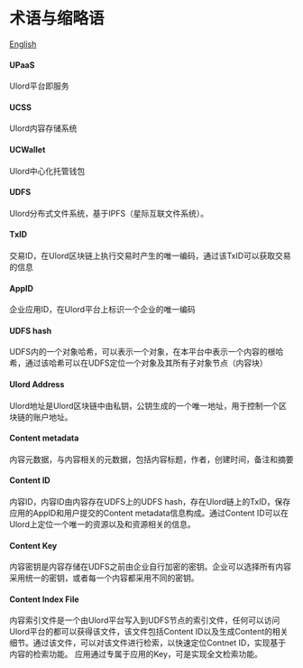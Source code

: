 # 术语与缩略语
[English](./vocabulary.md)
#### UPaaS
Ulord平台即服务

#### UCSS
Ulord内容存储系统

#### UCWallet
Ulord中心化托管钱包

#### UDFS
Ulord分布式文件系统，基于IPFS（星际互联文件系统）。

#### TxID
交易ID，在Ulord区块链上执行交易时产生的唯一编码，通过该TxID可以获取交易的信息

#### AppID
企业应用ID，在Ulord平台上标识一个企业的唯一编码

#### UDFS hash
UDFS内的一个对象哈希，可以表示一个对象，在本平台中表示一个内容的根哈希，通过该哈希可以在UDFS定位一个对象及其所有子对象节点（内容块）

#### Ulord Address
Ulord地址是Ulord区块链中由私钥，公钥生成的一个唯一地址，用于控制一个区块链的账户地址。

#### Content metadata 
内容元数据，与内容相关的元数据，包括内容标题，作者，创建时间，备注和摘要 

#### Content ID
内容ID，内容ID由内容存在UDFS上的UDFS hash，存在Ulord链上的TxID，保存应用的AppID和用户提交的Content metadata信息构成。通过Content ID可以在Ulord上定位一个唯一的资源以及和资源相关的信息。

#### Content Key
内容密钥是内容存储在UDFS之前由企业自行加密的密钥。企业可以选择所有内容采用统一的密钥，或者每一个内容都采用不同的密钥。

#### Content Index File
内容索引文件是一个由Ulord平台写入到UDFS节点的索引文件，任何可以访问Ulord平台的都可以获得该文件，该文件包括Content ID以及生成Content的相关细节。通过该文件，可以对该文件进行检索，以快速定位Contnet ID，实现基于内容的检索功能。
应用通过专属于应用的Key，可是实现全文检索功能。

